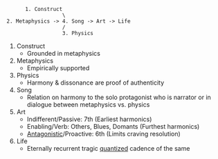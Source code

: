           1. Construct
                      \
    2. Metaphysics -> 4. Song -> Art -> Life
                      /
                      3. Physics

1. Construct
   - Grounded in metaphysics
2. Metaphysics
   - Empirically supported
3. Physics
   - Harmony & dissonance are proof of authenticity
4. Song
   - Relation on harmony to the solo protagonist who is narrator or in dialogue between metaphysics vs. physics
5. Art
   - Indifferent/Passive: 7th (Earliest harmonics)
   - Enabling/Verb: Others, Blues, Domants (Furthest harmonics)
   - [Antagonistic](https://www.youtube.com/watch?v=GeoBFbcA-aM)/Proactive: 6th (Limits craving resolution)
6. Life
   - Eternally recurrent tragic [quantized](https://www.youtube.com/watch?v=Q0FxVGan0_8) cadence of the same
